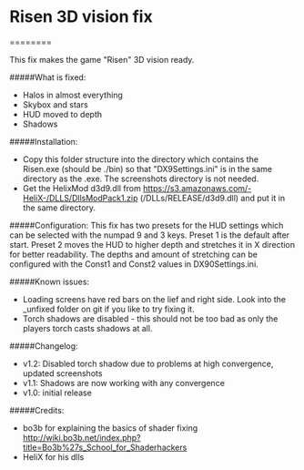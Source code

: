 # Risen 3D vision fix
========

This fix makes the game "Risen" 3D vision ready.

#####What is fixed:
- Halos in almost everything
- Skybox and stars
- HUD moved to depth
- Shadows

#####Installation:
- Copy this folder structure into the directory which contains the Risen.exe (should be ./bin) so that "DX9Settings.ini" is in the same directory as the .exe. The screenshots directory is not needed.
- Get the HelixMod d3d9.dll from https://s3.amazonaws.com/-HeliX-/DLLS/DllsModPack1.zip (/DLLs/RELEASE/d3d9.dll) and put it in the same directory.

#####Configuration:
This fix has two presets for the HUD settings which can be selected with the numpad 9 and 3 keys. Preset 1 is the default after start. Preset 2 moves the HUD to higher depth and stretches it in X direction for better readability. The depths and amount of stretching can be configured with the Const1 and Const2 values in DX90Settings.ini.

#####Known issues:
- Loading screens have red bars on the lief and right side.
  Look into the _unfixed folder on git if you like to try fixing it.
- Torch shadows are disabled - this should not be too bad as only the players torch casts shadows at all.

#####Changelog:
- v1.2: Disabled torch shadow due to problems at high convergence, updated screenshots
- v1.1: Shadows are now working with any convergence
- v1.0: initial release

#####Credits:
- bo3b for explaining the basics of shader fixing
  http://wiki.bo3b.net/index.php?title=Bo3b%27s_School_for_Shaderhackers
- HeliX for his dlls

